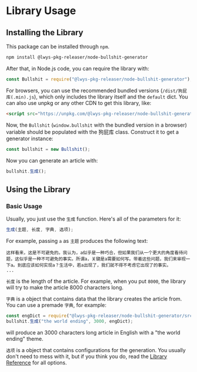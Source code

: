 # Library Usage

## Installing the Library

This package can be installed through `npm`.

```bash
npm install @lwys-pkg-releaser/node-bullshit-generator
```

After that, in Node.js code, you can require the library with:

```js
const Bullshit = require("@lwys-pkg-releaser/node-bullshit-generator");
```

For browsers, you can use the recommended bundled versions (`/dist/狗屁库(.min).js`), which only includes the library itself and the `default` dict.
You can also use unpkg or any other CDN to get this library, like:

```html
<script src="https://unpkg.com/@lwys-pkg-releaser/node-bullshit-generator"></script>
```

Now, the `Bullshit` (`window.bullshit` with the bundled version in a browser) variable should be populated with the 狗屁库 class. Construct it to get a generator instance:

```js
const bullshit = new Bullshit();
```

Now you can generate an article with:

```js
bullshit.生成();
```

## Using the Library

### Basic Usage

Usually, you just use the `生成` function.
Here's all of the parameters for it:

```js
生成(主题, 长度, 字典, 选项);
```

For example, passing `a` as `主题` produces the following text:

```
这样看来，这是不可避免的。我认为，a似乎是一种巧合，但如果我们从一个更大的角度看待问题，这似乎是一种不可避免的事实。所谓a，关键是a需要如何写。带着这些问题，我们来审视一下a。到底应该如何实现a？生活中，若a出现了，我们就不得不考虑它出现了的事实。
...
```

`长度` is the length of the article. For example, when you put `8000`, the library will try to make the article 8000 characters long.

`字典` is a object that contains data that the library creates the article from.
You can use a premade `字典`, for example:

```js
const engDict = require("@lwys-pkg-releaser/node-bullshit-generator/src/dict/english/配置.js");
bullshit.生成("the world ending", 3000, engDict);
```

will produce an 3000 characters long article in English with a "the world ending" theme.

`选项` is a object that contains configurations for the generation. You usually don't need to mess with it, but if you think you do, read the [Library Reference](libref.md) for all options.

